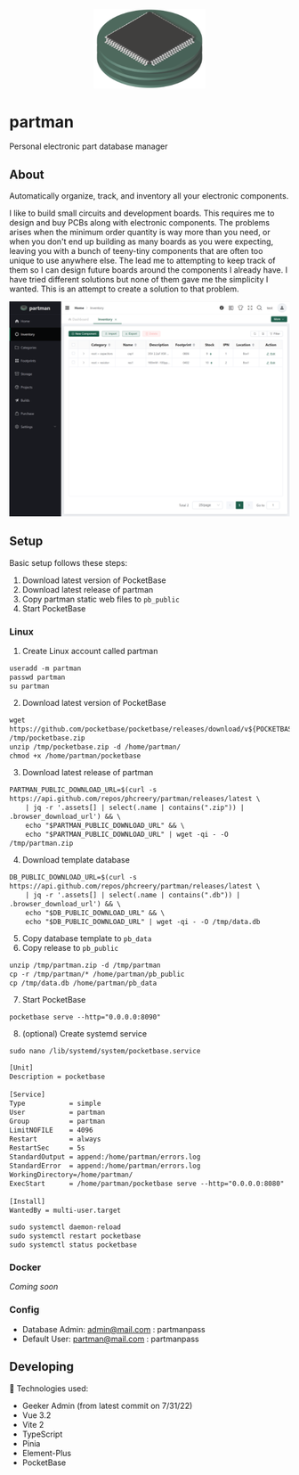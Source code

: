 <p align="center">
  <img src="src/assets/images/logo2/Part2-2-PhotoRoom.png" data-canonical-src="https://gyazo.com/eb5c5741b6a9a16c692170a41a49c858.png" width="200" />
</p>

# partman

Personal electronic part database manager

## About

Automatically organize, track, and inventory all your electronic components.

I like to build small circuits and development boards. This requires me to design and buy PCBs along with electronic components. The problems arises when the minimum order quantity is way more than you need, or when you don't end up building as many boards as you were expecting, leaving you with a bunch of teeny-tiny components that are often too unique to use anywhere else. The lead me to attempting to keep track of them so I can design future boards around the components I already have. I have tried different solutions but none of them gave me the simplicity I wanted. This is an attempt to create a solution to that problem.

![](doc/Screenshot%202022-08-30%20201625.png)

## Setup

Basic setup follows these steps:

1. Download latest version of PocketBase
2. Download latest release of partman
3. Copy partman static web files to `pb_public`
4. Start PocketBase

### Linux

1. Create Linux account called partman

```
useradd -m partman
passwd partman
su partman
```

2. Download latest version of PocketBase

```
wget https://github.com/pocketbase/pocketbase/releases/download/v${POCKETBASE_VERSION}/pocketbase_${POCKETBASE_VERSION}_linux_amd64.zip /tmp/pocketbase.zip
unzip /tmp/pocketbase.zip -d /home/partman/
chmod +x /home/partman/pocketbase
```

3. Download latest release of partman

```
PARTMAN_PUBLIC_DOWNLOAD_URL=$(curl -s https://api.github.com/repos/phcreery/partman/releases/latest \
    | jq -r '.assets[] | select(.name | contains(".zip")) | .browser_download_url') && \
    echo "$PARTMAN_PUBLIC_DOWNLOAD_URL" && \
    echo "$PARTMAN_PUBLIC_DOWNLOAD_URL" | wget -qi - -O /tmp/partman.zip
```

4. Download template database

```
DB_PUBLIC_DOWNLOAD_URL=$(curl -s https://api.github.com/repos/phcreery/partman/releases/latest \
    | jq -r '.assets[] | select(.name | contains(".db")) | .browser_download_url') && \
    echo "$DB_PUBLIC_DOWNLOAD_URL" && \
    echo "$DB_PUBLIC_DOWNLOAD_URL" | wget -qi - -O /tmp/data.db
```

5. Copy database template to `pb_data`
6. Copy release to `pb_public`

```
unzip /tmp/partman.zip -d /tmp/partman
cp -r /tmp/partman/* /home/partman/pb_public
cp /tmp/data.db /home/partman/pb_data
```

7. Start PocketBase

```
pocketbase serve --http="0.0.0.0:8090"
```

8. (optional) Create systemd service

```
sudo nano /lib/systemd/system/pocketbase.service
```

```
[Unit]
Description = pocketbase

[Service]
Type           = simple
User           = partman
Group          = partman
LimitNOFILE    = 4096
Restart        = always
RestartSec     = 5s
StandardOutput = append:/home/partman/errors.log
StandardError  = append:/home/partman/errors.log
WorkingDirectory=/home/partman/
ExecStart      = /home/partman/pocketbase serve --http="0.0.0.0:8080"

[Install]
WantedBy = multi-user.target
```

```
sudo systemctl daemon-reload
sudo systemctl restart pocketbase
sudo systemctl status pocketbase
```

### Docker

_Coming soon_

### Config

- Database Admin: admin@mail.com : partmanpass
- Default User: partman@mail.com : partmanpass

## Developing

🚀 Technologies used:

- Geeker Admin (from latest commit on 7/31/22)
- Vue 3.2
- Vite 2
- TypeScript
- Pinia
- Element-Plus
- PocketBase
